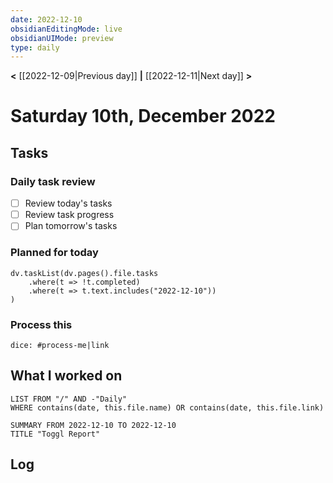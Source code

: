 ```yaml
---
date: 2022-12-10
obsidianEditingMode: live
obsidianUIMode: preview
type: daily
---
```


**<** [[2022-12-09|Previous day]] **|** [[2022-12-11|Next day]] **>**

# Saturday 10th, December 2022

## Tasks

### Daily task review
- [ ] Review today's tasks
- [ ] Review task progress
- [ ] Plan tomorrow's tasks

### Planned for today

```dataviewjs
dv.taskList(dv.pages().file.tasks
	.where(t => !t.completed)
	.where(t => t.text.includes("2022-12-10"))
)
```

### Process this
`dice: #process-me|link`

## What I worked on
```dataview
LIST FROM "/" AND -"Daily"
WHERE contains(date, this.file.name) OR contains(date, this.file.link)
```

```toggl
SUMMARY FROM 2022-12-10 TO 2022-12-10
TITLE "Toggl Report"
```

## Log
